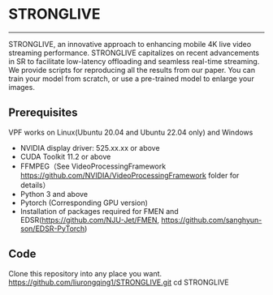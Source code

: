 # STRONGLIVE

----------

STRONGLIVE, an innovative approach to enhancing mobile 4K live video streaming performance. STRONGLIVE capitalizes on recent advancements in SR to facilitate low-latency offloading and seamless real-time streaming. 
We provide scripts for reproducing all the results from our paper. You can train your model from scratch, or use a pre-trained model to enlarge your images.


## Prerequisites ##

VPF works on Linux(Ubuntu 20.04 and Ubuntu 22.04 only) and Windows
- NVIDIA display driver: 525.xx.xx or above
- CUDA Toolkit 11.2 or above
- FFMPEG（See VideoProcessingFramework https://github.com/NVIDIA/VideoProcessingFramework folder for details）
- Python 3 and above
- Pytorch (Corresponding GPU version)
- Installation of packages required for FMEN and EDSR(https://github.com/NJU-Jet/FMEN, https://github.com/sanghyun-son/EDSR-PyTorch)


## Code ##

Clone this repository into any place you want.
    https://github.com/liurongqing1/STRONGLIVE.git
    cd STRONGLIVE